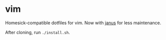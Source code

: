 # vim

Homesick-compatible dotfiles for vim. Now with [janus](https://github.com/carlhuda/janus) for less maintenance.

After cloning, run `./install.sh`.
